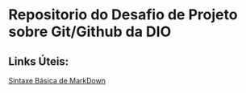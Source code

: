 # Repositorio do Desafio de Projeto sobre Git/Github da DIO

## Links Úteis: 
[Sintaxe Básica de MarkDown](https://www.markdownguide.org/basic-syntax/)
